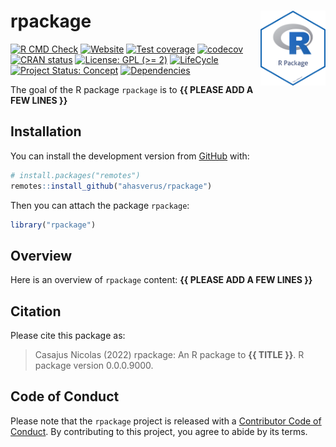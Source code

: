 
<!-- README.md is generated from README.Rmd. Please edit that file -->

# rpackage <img src="man/figures/package-sticker.png" align="right" style="float:right; height:120px;"/>

<!-- badges: start -->

[![R CMD
Check](https://github.com/ahasverus/rpackage/actions/workflows/R-CMD-check.yaml/badge.svg)](https://github.com/ahasverus/rpackage/actions/workflows/R-CMD-check.yaml)
[![Website](https://github.com/ahasverus/rpackage/actions/workflows/pkgdown.yaml/badge.svg)](https://github.com/ahasverus/rpackage/actions/workflows/pkgdown.yaml)
[![Test
coverage](https://github.com/ahasverus/rpackage/actions/workflows/test-coverage.yaml/badge.svg)](https://github.com/ahasverus/rpackage/actions/workflows/test-coverage.yaml)
[![codecov](https://codecov.io/gh/ahasverus/rpackage/branch/main/graph/badge.svg)](https://codecov.io/gh/ahasverus/rpackage)
[![CRAN
status](https://www.r-pkg.org/badges/version/rpackage)](https://CRAN.R-project.org/package=rpackage)
[![License: GPL (>=
2)](https://img.shields.io/badge/License-GPL%20%28%3E%3D%202%29-blue.svg)](https://choosealicense.com/licenses/gpl-2.0/)
[![LifeCycle](https://img.shields.io/badge/lifecycle-experimental-orange)](https://lifecycle.r-lib.org/articles/stages.html#experimental)
[![Project Status:
Concept](https://www.repostatus.org/badges/latest/concept.svg)](https://www.repostatus.org/#concept)
[![Dependencies](https://img.shields.io/badge/dependencies-0/0-brightgreen?style=flat)](#)
<!-- badges: end -->

The goal of the R package `rpackage` is to **{{ PLEASE ADD A FEW LINES
}}**

## Installation

You can install the development version from
[GitHub](https://github.com/) with:

``` r
# install.packages("remotes")
remotes::install_github("ahasverus/rpackage")
```

Then you can attach the package `rpackage`:

``` r
library("rpackage")
```

## Overview

Here is an overview of `rpackage` content: **{{ PLEASE ADD A FEW LINES
}}**

## Citation

Please cite this package as:

> Casajus Nicolas (2022) rpackage: An R package to **{{ TITLE }}**. R
> package version 0.0.0.9000.

## Code of Conduct

Please note that the `rpackage` project is released with a [Contributor
Code of
Conduct](https://contributor-covenant.org/version/2/0/CODE_OF_CONDUCT.html).
By contributing to this project, you agree to abide by its terms.
